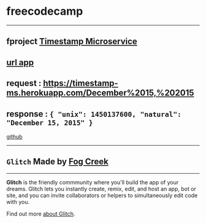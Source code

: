  


# freecodecamp 
-----

## fproject [Timestamp Microservice](https://www.freecodecamp.org/challenges/timestamp-microservice)
## [url app](https://fc-timetimestamps.glitch.me/) 
 
## request : https://timestamp-ms.herokuapp.com/December%2015,%202015
## response : `{ "unix": 1450137600, "natural": "December 15, 2015" }`


[github]( https://github.com/nxdf2015)


-------
## `Glitch` Made by [Fog Creek](https://fogcreek.com/) 
-------------------
**Glitch** is the friendly commmunity where you'll build the app of your dreams. Glitch lets you instantly create, remix, edit, and host an app, bot or site, and you can invite collaborators or helpers to simultaneously edit code with you.

Find out more [about Glitch](https://glitch.com/about).

 
